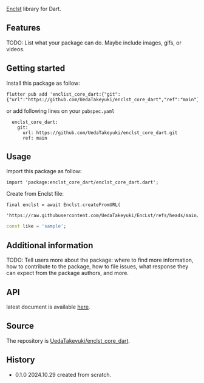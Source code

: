 <!--
This README describes the package. If you publish this package to pub.dev,
this README's contents appear on the landing page for your package.

For information about how to write a good package README, see the guide for
[writing package pages](https://dart.dev/tools/pub/writing-package-pages).

For general information about developing packages, see the Dart guide for
[creating packages](https://dart.dev/guides/libraries/create-packages)
and the Flutter guide for
[developing packages and plugins](https://flutter.dev/to/develop-packages).
-->

[Enclst](https://github.com/UedaTakeyuki/EncLst) library for Dart.

## Features

TODO: List what your package can do. Maybe include images, gifs, or videos.

## Getting started
Install this package as follow:

```
flutter pub add 'enclist_core_dart:{"git":{"url":"https://github.com/UedaTakeyuki/enclst_core_dart","ref":"main"}}'
```

or add following lines on your ```pubspec.yaml```

```
  enclst_core_dart:
    git:
      url: https://github.com/UedaTakeyuki/enclst_core_dart.git
      ref: main
```
## Usage

Import this package as follow:
```
import 'package:enclst_core_dart/enclst_core_dart.dart';
```

Create from Enclst file:
```
final enclst = await Enclst.createFromURL(
        'https://raw.githubusercontent.com/UedaTakeyuki/EncLst/refs/heads/main/examples/EncycloList/lang/fr/journal/journal.enclst');
```

```dart
const like = 'sample';
```

## Additional information

TODO: Tell users more about the package: where to find more information, how to
contribute to the package, how to file issues, what response they can expect
from the package authors, and more.

## API
latest document is available [here](https://uedatakeyuki.github.io/enclst_core_dart/).

## Source
The repository is [UedaTakeyuki/enclst_core_dart](https://github.com/UedaTakeyuki/enclst_core_dart).

## History
- 0.1.0 2024.10.29 created from scratch.